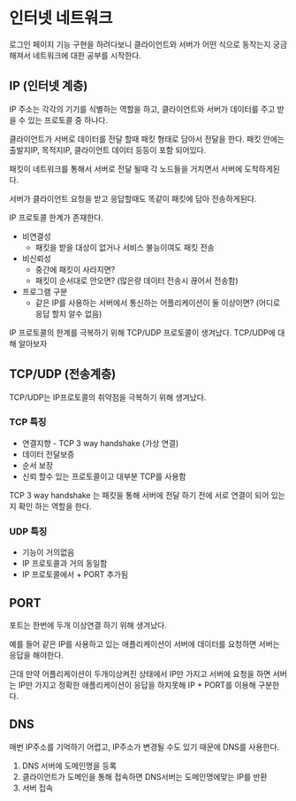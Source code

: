 # 인터넷 네트워크

로그인 페이지 기능 구현을 하려다보니 클라이언트와 서버가 어떤 식으로 동작는지 궁금해져서 네트워크에 대한 공부를 시작한다.

## IP (인터넷 계층)

IP 주소는 각각의 기기를 식별하는 역할을 하고, 클라이언트와 서버가 데이터를 주고 받을 수 있는 프로토콜 중 하나다.

클라이언트가 서버로 데이터를 전달 할때 패킷 형태로 담아서 전달을 한다.
패킷 안에는 출발지IP, 목적지IP, 클라이언트 데이터 등등이 포함 되어있다.

패킷이 네트워크를 통해서 서버로 전달 될때 각 노드들을 거치면서 서버에 도착하게된다.

서버가 클라이언트 요청을 받고 응답할때도 똑같이 패킷에 담아 전송하게된다.

IP 프로토콜 한계가 존재한다.

- 비연결성
  - 패킷을 받을 대상이 없거나 서비스 불능이여도 패킷 전송
- 비신뢰성
  - 중간에 패킷이 사라지면?
  - 패킷이 순서대로 안오면? (많은량 데이터 전송시 끊어서 전송함)
- 프로그램 구분
  - 같은 IP를 사용하는 서버에서 통신하는 어플리케이션이 둘 이상이면? (어디로 응답 할지 알수 없음)

IP 프로토콜의 한계를 극복하기 위해 TCP/UDP 프로토콜이 생겨났다.
TCP/UDP에 대해 알아보자

## TCP/UDP (전송계층)

TCP/UDP는 IP프로토콜의 취약점을 극복하기 위해 생겨났다.

### TCP 특징

- 연결지향 - TCP 3 way handshake (가상 연결)
- 데이터 전달보증
- 순서 보장
- 신뢰 할수 있는 프로토콜이고 대부분 TCP를 사용함

TCP 3 way handshake 는 패킷을 통해 서버에 전달 하기 전에 서로 연결이 되어 있는지 확인 하는 역할을 한다.

### UDP 특징

- 기능이 거의없음
- IP 프로토콜과 거의 동일함
- IP 프로토콜에서 + PORT 추가됨

## PORT

포트는 한번에 두개 이상연결 하기 위해 생겨났다.

예를 들어 같은 IP를 사용하고 있는 애플리케이션이 서버에 데이터를 요청하면 서버는 응답을 해야한다.

근데 만약 어플리케이션이 두개이상켜진 상태에서 IP만 가지고 서버에 요청을 하면 서버는 IP만 가지고 정확한 애플리케이션이 응답을 하지못해 IP + PORT를 이용해 구분한다.

## DNS

매번 IP주소를 기억하기 어렵고, IP주소가 변경될 수도 있기 때문에 DNS를 사용한다.

1. DNS 서버에 도메인명을 등록
2. 클라이언트가 도메인을 통해 접속하면 DNS서버는 도메인명에맞는 IP를 반환
3. 서버 접속
